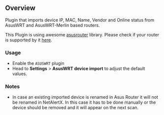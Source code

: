 ## Overview

Plugin that imports device IP, MAC, Name, Vendor and Online status from AsusWRT and AsusWRT-Merlin based routers.

This Plugin is using awesome [asusrouter](https://github.com/Vaskivskyi/asusrouter) library. Please check if your router is supported by it [here](https://github.com/Vaskivskyi/asusrouter?tab=readme-ov-file#supported-devices).

### Usage

- Enable the `ASUSWRT` plugin
- Head to **Settings** > **AsusWRT device import** to adjust the default values.

### Notes

- In case an existing imported device is renamed in Asus Router it will not be renamed in NetAlertX. In this case it has to be done manually or the device should be removed and it will appear on the next scan.  

